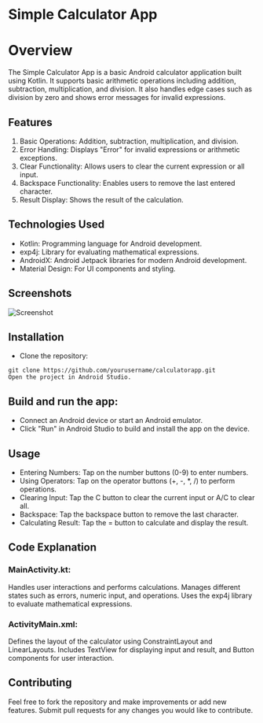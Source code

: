 
# Simple Calculator App
# Overview
The Simple Calculator App is a basic Android calculator application built using Kotlin. It supports basic arithmetic operations including addition, subtraction, multiplication, and division. It also handles edge cases such as division by zero and shows error messages for invalid expressions.

## Features
1. Basic Operations: Addition, subtraction, multiplication, and division.
2. Error Handling: Displays "Error" for invalid expressions or arithmetic exceptions.
3. Clear Functionality: Allows users to clear the current expression or all input.
4. Backspace Functionality: Enables users to remove the last entered character.
5. Result Display: Shows the result of the calculation.
## Technologies Used
- Kotlin: Programming language for Android development.
- exp4j: Library for evaluating mathematical expressions.
- AndroidX: Android Jetpack libraries for modern Android development.
- Material Design: For UI components and styling.
## Screenshots

![Screenshot](https://dev-allanma.pantheonsite.io/wp-content/uploads/2024/08/WhatsApp-Image-2024-08-14-at-12.26.40-PM.jpeg)


## Installation
- Clone the repository:

```
git clone https://github.com/yourusername/calculatorapp.git
Open the project in Android Studio.
```

## Build and run the app:

- Connect an Android device or start an Android emulator.
- Click "Run" in Android Studio to build and install the app on the device.
## Usage
- Entering Numbers: Tap on the number buttons (0-9) to enter numbers.
- Using Operators: Tap on the operator buttons (+, -, *, /) to perform operations.
- Clearing Input: Tap the C button to clear the current input or A/C to clear all.
- Backspace: Tap the backspace button to remove the last character.
- Calculating Result: Tap the = button to calculate and display the result.
## Code Explanation
### MainActivity.kt:

Handles user interactions and performs calculations.
Manages different states such as errors, numeric input, and operations.
Uses the exp4j library to evaluate mathematical expressions.
### ActivityMain.xml:

Defines the layout of the calculator using ConstraintLayout and LinearLayouts.
Includes TextView for displaying input and result, and Button components for user interaction.
## Contributing
Feel free to fork the repository and make improvements or add new features. Submit pull requests for any changes you would like to contribute.
